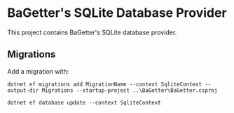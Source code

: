 # BaGetter's SQLite Database Provider

This project contains BaGetter's SQLite database provider.

## Migrations

Add a migration with:

```
dotnet ef migrations add MigrationName --context SqliteContext --output-dir Migrations --startup-project ..\BaGetter\BaGetter.csproj

dotnet ef database update --context SqliteContext
```
